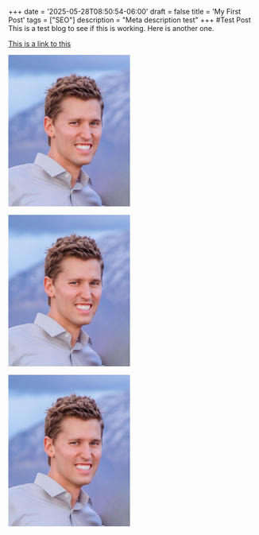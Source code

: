 +++
date = '2025-05-28T08:50:54-06:00'
draft = false
title = 'My First Post'
tags = ["SEO"]
description = "Meta description test"
+++
#Test Post
This is a test blog to see if this is working.
Here is another one.

[This is a link to this ]()



![alt text](Profile.png)

![alt text](./Profile.png)

![Showing Nothing](Profile-1.png)